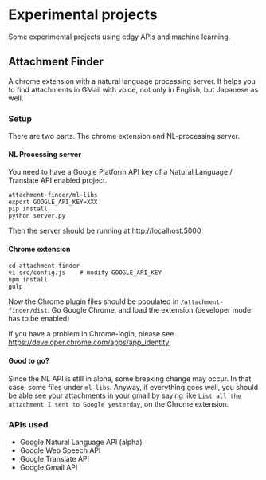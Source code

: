 # Experimental projects
Some experimental projects using edgy APIs and machine learning.

## Attachment Finder
A chrome extension with a natural language processing server. It helps you to find attachments in GMail with voice, not only in English, but Japanese as well.

### Setup
There are two parts. The chrome extension and NL-processing server.


#### NL Processing server
You need to have a Google Platform API key of a Natural Language / Translate API enabled project.

```
attachment-finder/ml-libs
export GOOGLE_API_KEY=XXX
pip install
python server.py
```

Then the server should be running at http://localhost:5000


#### Chrome extension
```
cd attachment-finder
vi src/config.js    # modify GOOGLE_API_KEY
npm install
gulp
```

Now the Chrome plugin files should be populated in `/attachment-finder/dist`. Go Google Chrome, and load the extension (developer mode has to be enabled)

If you have a problem in Chrome-login, please see https://developer.chrome.com/apps/app_identity


#### Good to go?
Since the NL API is still in alpha, some breaking change may occur. In that case, some files under `ml-libs`. Anyway, if everything goes well, you should be able see your attachments in your gmail by saying like `List all the attachment I sent to Google yesterday`, on the Chrome extension.


### APIs used
- Google Natural Language API (alpha)
- Google Web Speech API
- Google Translate API
- Google Gmail API
